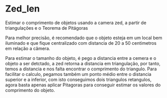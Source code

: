 # Zed_len
Estimar o comprimento de objetos usando a camera zed, a partir de triangulações e o Teorema de Pitágoras

Para melhor precisão, é recomendado que o objeto esteja em um local bem iluminado e que fique centralizado com distancia
de 20 a 50 centimetros em relação a câmera. 

Para estimar o tamanho do objeto, é pego a distancia entre a cemera e o objeto a ser detctado, a zed retorna a distancia em triangulação, por tanto,
temos a distancia e nos falta encontrar o comprimento do triangulo. Para facilitar o calculo, pegamos também um ponto médio entre o distancia superior e
a inferior, com isto conseguimos dois triangulos retangulos, agora basta apenas aplicar Pitagoras para conseguir estimar os valores do comprimento do objeto.
